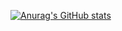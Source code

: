 [![Anurag's GitHub stats](https://github-readme-stats.vercel.app/api?username=gato001k1)](https://github.com/anuraghazra/github-readme-stats)
